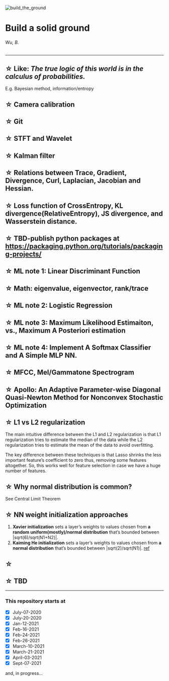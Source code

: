 ![build_the_ground](https://img.shields.io/badge/self--improvement-miscellaneous-brightgreen)

# Build a solid ground
###### Wu, B.
---

## ☆ Like: _The true logic of this world is in the calculus of probabilities._ 
E.g. Bayesian method, information/entropy

## ☆ Camera calibration

## ☆ Git

## ☆ STFT and Wavelet

## ☆ Kalman filter

## ☆ Relations between Trace, Gradient, Divergence, Curl, Laplacian, Jacobian and Hessian.

## ☆ Loss function of CrossEntropy, KL divergence(RelativeEntropy), JS divergence, and Wasserstein distance.

## ☆ TBD-publish python packages at https://packaging.python.org/tutorials/packaging-projects/

## ☆ ML note 1: Linear Discriminant Function 

## ☆ Math: eigenvalue, eigenvector, rank/trace

## ☆ ML note 2: Logistic Regression

## ☆ ML note 3: Maximum Likelihood Estimaiton, vs., Maximum A Posteriori estimation

## ☆ ML note 4: Implement A Softmax Classifier and A Simple MLP NN.

## ☆ MFCC, Mel/Gammatone Spectrogram

## ☆ Apollo: An Adaptive Parameter-wise Diagonal Quasi-Newton Method for Nonconvex Stochastic Optimization

## ☆ L1 vs L2 regularization
The main intuitive difference between the L1 and L2 regularization is that L1 regularization tries to estimate the median of the data while the L2 regularization tries to estimate the mean of the data to avoid overfitting.

The key difference between these techniques is that Lasso shrinks the less important feature’s coefficient to zero thus, removing some features altogether. So, this works well for feature selection in case we have a huge number of features.

## ☆ Why normal distribution is common?
See Central Limit Theorem

## ☆ NN weight initialization approaches
1. **Xavier initialization** sets a layer’s weights to values chosen from **a random uniform(mostly)/normal distribution** that’s bounded between |sqrt(6)/sqrt(N1+N2)|.
2. **Kaiming He initialization** sets a layer’s weights to values chosen from **a normal distribution** that’s bounded between |sqrt(2)/sqrt(N1)|.
[ref](https://towardsdatascience.com/weight-initialization-in-neural-networks-a-journey-from-the-basics-to-kaiming-954fb9b47c79)

## ☆ 

## ☆ TBD

---

### This repository starts at
+ [x] July-07-2020
+ [x] July-20-2020
+ [x] Jan-12-2021
+ [x] Feb-16-2021
+ [x] Feb-24-2021
+ [x] Feb-26-2021
+ [x] March-10-2021
+ [x] March-21-2021
+ [x] April-03-2021
+ [x] Sept-07-2021

and, in progress...
